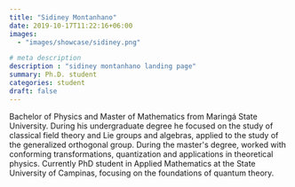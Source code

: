 ```yaml
---
title: "Sidiney Montanhano"
date: 2019-10-17T11:22:16+06:00
images: 
  - "images/showcase/sidiney.png"

# meta description
description : "sidiney montanhano landing page"
summary: Ph.D. student
categories: student
draft: false
---
```


Bachelor of Physics and Master of Mathematics from Maringá State University. During his undergraduate degree he focused on the study of classical field theory and Lie groups and algebras, applied to the study of the generalized orthogonal group. During the master's degree, worked with conforming transformations, quantization and applications in theoretical physics. Currently PhD student in Applied Mathematics at the State University of Campinas, focusing on the foundations of quantum theory.
